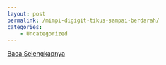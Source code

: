 ```yaml
---
layout: post
permalink: /mimpi-digigit-tikus-sampai-berdarah/
categories:
    - Uncategorized
---
```


[Baca Selengkapnya](/01)